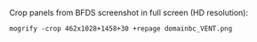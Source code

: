 
Crop panels from BFDS screenshot in full screen (HD resolution):

`mogrify -crop 462x1028+1458+30 +repage domainbc_VENT.png`

